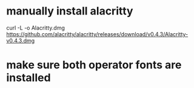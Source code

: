 # manually install alacritty

curl -L -o Alacritty.dmg https://github.com/alacritty/alacritty/releases/download/v0.4.3/Alacritty-v0.4.3.dmg

# make sure both operator fonts are installed
